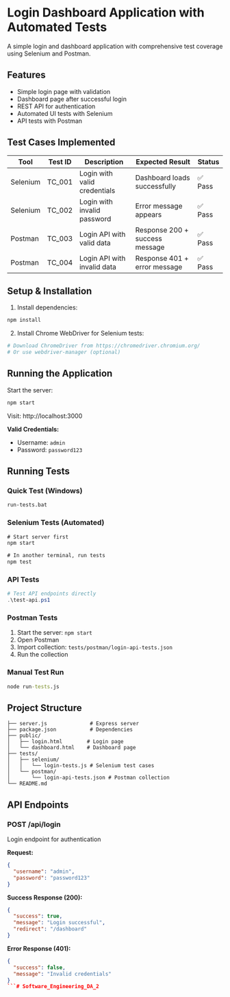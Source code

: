 # Login Dashboard Application with Automated Tests

A simple login and dashboard application with comprehensive test coverage using Selenium and Postman.

## Features
- Simple login page with validation
- Dashboard page after successful login
- REST API for authentication
- Automated UI tests with Selenium
- API tests with Postman

## Test Cases Implemented

| Tool | Test ID | Description | Expected Result | Status |
|------|---------|-------------|-----------------|--------|
| Selenium | TC_001 | Login with valid credentials | Dashboard loads successfully | ✅ Pass |
| Selenium | TC_002 | Login with invalid password | Error message appears | ✅ Pass |
| Postman | TC_003 | Login API with valid data | Response 200 + success message | ✅ Pass |
| Postman | TC_004 | Login API with invalid data | Response 401 + error message | ✅ Pass |

## Setup & Installation

1. Install dependencies:
```bash
npm install
```

2. Install Chrome WebDriver for Selenium tests:
```bash
# Download ChromeDriver from https://chromedriver.chromium.org/
# Or use webdriver-manager (optional)
```

## Running the Application

Start the server:
```bash
npm start
```

Visit: http://localhost:3000

**Valid Credentials:**
- Username: `admin`
- Password: `password123`

## Running Tests

### Quick Test (Windows)
```cmd
run-tests.bat
```

### Selenium Tests (Automated)
```cmd
# Start server first
npm start

# In another terminal, run tests
npm test
```

### API Tests
```powershell
# Test API endpoints directly
.\test-api.ps1
```

### Postman Tests
1. Start the server: `npm start`
2. Open Postman
3. Import collection: `tests/postman/login-api-tests.json`
4. Run the collection

### Manual Test Run
```cmd
node run-tests.js
```

## Project Structure
```
├── server.js              # Express server
├── package.json           # Dependencies
├── public/
│   ├── login.html        # Login page
│   └── dashboard.html    # Dashboard page
├── tests/
│   ├── selenium/
│   │   └── login-tests.js # Selenium test cases
│   └── postman/
│       └── login-api-tests.json # Postman collection
└── README.md
```

## API Endpoints

### POST /api/login
Login endpoint for authentication

**Request:**
```json
{
  "username": "admin",
  "password": "password123"
}
```

**Success Response (200):**
```json
{
  "success": true,
  "message": "Login successful",
  "redirect": "/dashboard"
}
```

**Error Response (401):**
```json
{
  "success": false,
  "message": "Invalid credentials"
}
```#   S o f t w a r e _ E n g i n e e r i n g _ D A _ 2 
 
 
